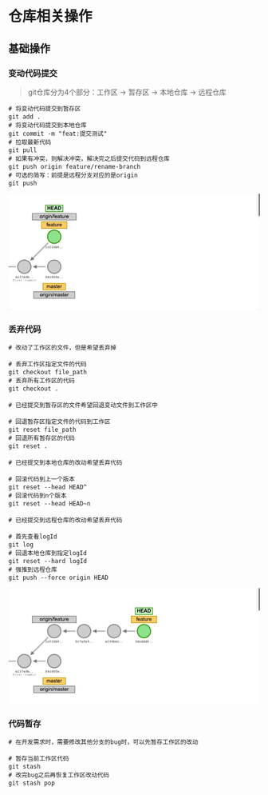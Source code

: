 # 仓库相关操作

## 基础操作

### 变动代码提交

> git仓库分为4个部分：工作区 -> 暂存区 -> 本地仓库 -> 远程仓库

```shell
# 将变动代码提交到暂存区
git add .
# 将变动代码提交到本地仓库
git commit -m "feat:提交测试"
# 拉取最新代码
git pull
# 如果有冲突，则解决冲突，解决完之后提交代码到远程仓库
git push origin feature/rename-branch
# 可选的简写：前提是远程分支对应的是origin
git push
```

![img.png](/imgs/base/git-commit.gif)

### 丢弃代码

```shell
# 改动了工作区的文件，但是希望丢弃掉

# 丢弃工作区指定文件的代码
git checkout file_path
# 丢弃所有工作区的代码
git checkout .

# 已经提交到暂存区的文件希望回退变动文件到工作区中

# 回退暂存区指定文件的代码到工作区
git reset file_path
# 回退所有暂存区的代码
git reset .

# 已经提交到本地仓库的改动希望丢弃代码

# 回滚代码到上一个版本
git reset --head HEAD^
# 回滚代码到n个版本
git reset --head HEAD~n

# 已经提交到远程仓库的改动希望丢弃代码

# 首先查看logId
git log
# 回退本地仓库到指定logId
git reset --hard logId
# 强推到远程仓库
git push --force origin HEAD
```

![img.png](/imgs/base/git-reset.gif)

### 代码暂存

```shell
# 在开发需求时，需要修改其他分支的bug时，可以先暂存工作区的改动

# 暂存当前工作区代码
git stash
# 改完bug之后再恢复工作区改动代码
git stash pop
```
